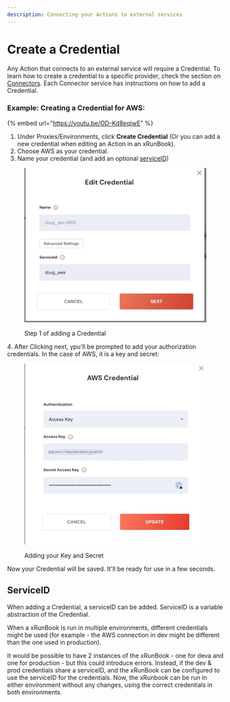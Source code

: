 ```yaml
---
description: Connecting your Actions to external services
---
```


# Create a Credential

Any Action that connects to an external service will require a Credential.  To learn how to create a credential to a specific provider, check the section on [Connectors](../connectors/).  Each Connector service has instructions on how to add a Credential.

### &#x20;Example: Creating a Credential for AWS:

{% embed url="https://youtu.be/OD-Kd8eqiwE" %}

1. Under Proxies/Environments, click **Create Credential** (Or you can add a new credential when editing an Action in an xRunBook).
2. Choose AWS as your credential.
3. Name your credential (and add an optional [serviceID](create-a-credential.md#serviceid))

<figure><img src="../../.gitbook/assets/Screenshot 2022-12-23 at 12.28.12.jpg" alt="First screen when adding or editing a Credential"><figcaption><p>Step 1 of adding a Credential</p></figcaption></figure>

4\.  After Clicking next, ypu'll be prompted to add your authorization credentials.  In the case of AWS, it is a key and secret:

<figure><img src="../../.gitbook/assets/Screenshot_2022-12-23_at_12_28_39.jpg" alt=""><figcaption><p>Adding your Key and Secret</p></figcaption></figure>

Now your Credential will be saved. It'll be ready for use in a few seconds.

## ServiceID

When adding a Credential, a serviceID can be added. ServiceID is a variable abstraction of the Credential. &#x20;

When a xRunBook is run in multiple environments, different credentials might be used (for example - the AWS connection in dev might be different than the one used in production). &#x20;

It would be possible to have 2 instances of the xRunBook - one for deva and one for production - but this could introduce errors.  Instead, if the dev & prod credentials share a serviceID, and the xRunBook can be configured to use the serviceID for the credentials.  Now, the xRunbook can be run in either environment without any changes, using the correct credentials in both environments.
